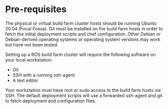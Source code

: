 # Pre-requisites

The physical or virtual build farm cluster hosts should be running Ubuntu 20.04 (Focal Fossa).
Git must be installed on the build farm hosts in order to fetch the initial deployment scripts and chef configuration.
Other Debian or Debian-derived operating systems or operating system versions may work but have not been tested.

Setting up a ROS build farm cluster will require the following software on your local workstation:
* Git
* SSH with a running ssh-agent
* A text editor

Your workstation must have root or sudo access to the build farm hosts via SSH.
The default deployment scripts will use a forwarded ssh-agent and git to fetch deployment and configuration files.
